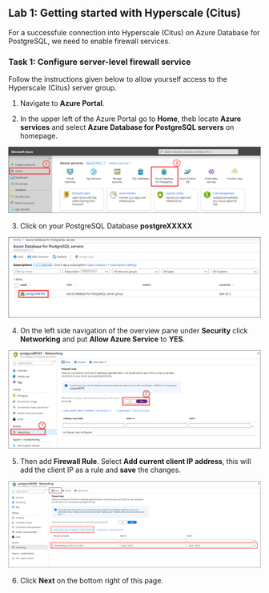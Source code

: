 ## Lab 1: Getting started with Hyperscale (Citus)

For a successfule connection into Hyperscale (Citus) on Azure Database for PostgreSQL, we need to enable firewall services.

### Task 1: Configure server-level firewall service

Follow the instructions given below to allow yourself access to the Hyperscale (Citus) server group.
 
1. Navigate to **Azure Portal**.

2. In the upper left of the Azure Portal go to **Home**, theb locate **Azure services** and select **Azure Database for PostgreSQL servers** on homepage.

<kbd>![](images/azpostgresql.png)</kbd>


3. Click on your PostgreSQL Database **postgreXXXXX**

<kbd>![](images/azpostgresql1.png)</kbd>


4. On the left side navigation of the overview pane under **Security** click **Networking** and put **Allow Azure Service** to **YES**.

<kbd>![](images/2postgresqlfw.png)</kbd>

5. Then add **Firewall Rule**. Select **Add current client IP address**, this will add the client IP as a rule and **save** the changes.

![](images/firewallip1.png)

6. Click **Next** on the bottom right of this page.
